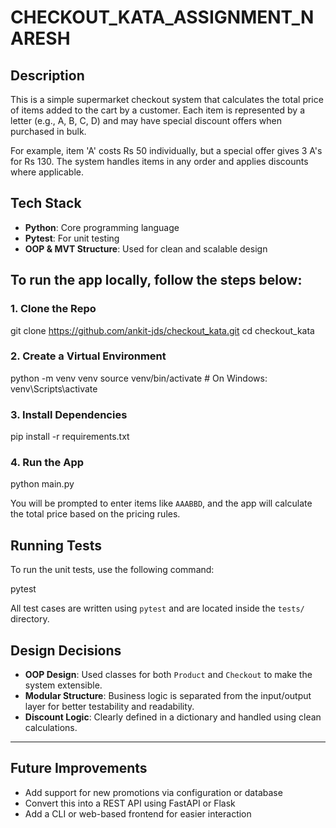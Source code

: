 # CHECKOUT_KATA_ASSIGNMENT_NARESH

## Description

This is a simple supermarket checkout system that calculates the total price of items added to the cart by a customer. Each item is represented by a letter (e.g., A, B, C, D) and may have special discount offers when purchased in bulk.

For example, item 'A' costs Rs 50 individually, but a special offer gives 3 A's for Rs 130. The system handles items in any order and applies discounts where applicable.



## Tech Stack

- **Python**: Core programming language
- **Pytest**: For unit testing
- **OOP & MVT Structure**: Used for clean and scalable design



## To run the app locally, follow the steps below:

### 1. Clone the Repo

git clone https://github.com/ankit-jds/checkout_kata.git
cd checkout_kata


### 2. Create a Virtual Environment

python -m venv venv
source venv/bin/activate  # On Windows: venv\Scripts\activate


### 3. Install Dependencies

pip install -r requirements.txt


### 4. Run the App

python main.py


You will be prompted to enter items like `AAABBD`, and the app will calculate the total price based on the pricing rules.



## Running Tests

To run the unit tests, use the following command:

pytest


All test cases are written using `pytest` and are located inside the `tests/` directory.



## Design Decisions

* **OOP Design**: Used classes for both `Product` and `Checkout` to make the system extensible.
* **Modular Structure**: Business logic is separated from the input/output layer for better testability and readability.
* **Discount Logic**: Clearly defined in a dictionary and handled using clean calculations.

---

## Future Improvements

* Add support for new promotions via configuration or database
* Convert this into a REST API using FastAPI or Flask
* Add a CLI or web-based frontend for easier interaction
